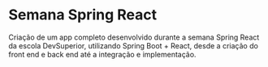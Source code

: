 # Semana Spring React
Criação de um app completo desenvolvido durante a semana Spring React da escola DevSuperior, utilizando Spring Boot + React, desde a criação do front end e back end até a integração e implementação.
